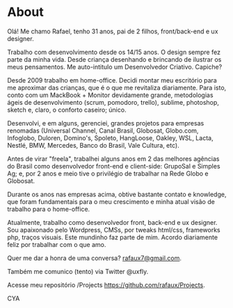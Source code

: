 # About

Olá! Me chamo Rafael, tenho 31 anos, pai de 2 filhos, front/back-end e ux designer.

Trabalho com desenvolvimento desde os 14/15 anos. O design sempre fez parte da minha vida. Desde criança desenhando e brincando de ilustrar os meus pensamentos. Me auto-intitulo um Desenvolvedor Criativo. Capiche?

Desde 2009 trabalho em home-office. Decidi montar meu escritório para me aproximar das crianças, que é o que me revitaliza diariamente. Para isto, conto com um MackBook + Monitor devidamente grande, metodologias ágeis de desenvolvimento (scrum, pomodoro, trello), sublime, photoshop, sketch e, claro, o conforto caseiro; único.

Desenvolvi, e em alguns, gerenciei, grandes projetos para empresas renomadas (Universal Channel, Canal Brasil, Globosat, Globo.com, Infoglobo, Duloren, Domino's, Spoleto, HangLoose, Oakley, WSL, Lacta, Nestlé, BMW, Mercedes, Banco do Brasil, Vale Cultura, etc).

Antes de virar "freela", trabalhei alguns anos em 2 das melhores agências do Brasil como desenvolvedor front-end e client-side: GrupoSal e Simples Ag; e, por 2 anos e meio tive o privilégio de trabalhar na Rede Globo e Globosat.

Durante os anos nas empresas acima, obtive bastante contato e knowledge, que foram fundamentais para o meu crescimento e minha atual visão de trabalho para o home-office.

Atualmente, trabalho como desenvolvedor front, back-end e ux designer. Sou apaixonado pelo Wordpress, CMSs, por tweaks html/css, frameworks php, traços visuais. Este mundinho faz parte de mim. Acordo diariamente feliz por trabalhar com o que amo.

Quer me dar a honra de uma conversa? rafaux7@gmail.com.

Também me comunico (tento) via Twitter @uxfly.

Acesse meu repositório /Projects https://github.com/rafaux/Projects.

CYA

